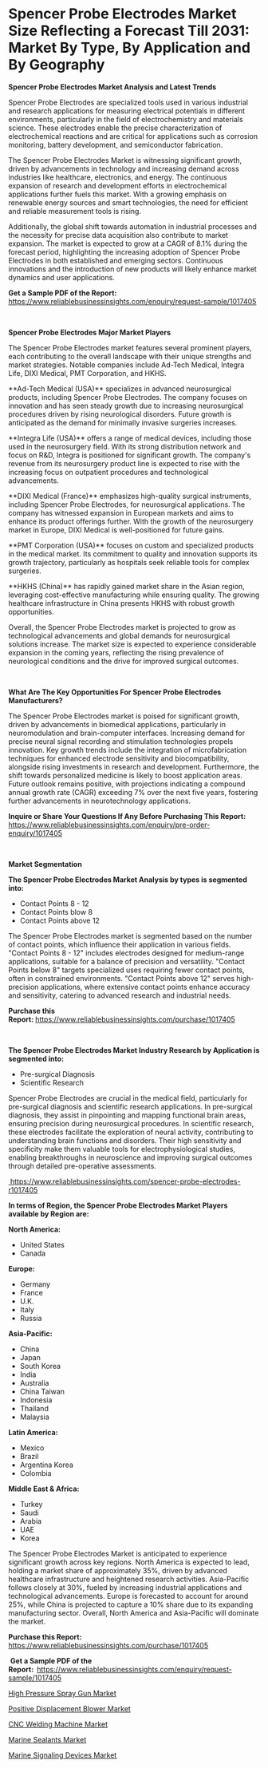 <p><h1>Spencer Probe Electrodes Market Size Reflecting a Forecast Till 2031: Market By Type, By Application and By Geography</h1></p><p><strong>Spencer Probe Electrodes Market Analysis and Latest Trends</strong></p>
<p><p>Spencer Probe Electrodes are specialized tools used in various industrial and research applications for measuring electrical potentials in different environments, particularly in the field of electrochemistry and materials science. These electrodes enable the precise characterization of electrochemical reactions and are critical for applications such as corrosion monitoring, battery development, and semiconductor fabrication.</p><p>The Spencer Probe Electrodes Market is witnessing significant growth, driven by advancements in technology and increasing demand across industries like healthcare, electronics, and energy. The continuous expansion of research and development efforts in electrochemical applications further fuels this market. With a growing emphasis on renewable energy sources and smart technologies, the need for efficient and reliable measurement tools is rising.</p><p>Additionally, the global shift towards automation in industrial processes and the necessity for precise data acquisition also contribute to market expansion. The market is expected to grow at a CAGR of 8.1% during the forecast period, highlighting the increasing adoption of Spencer Probe Electrodes in both established and emerging sectors. Continuous innovations and the introduction of new products will likely enhance market dynamics and user applications.</p></p>
<p><strong>Get a Sample PDF of the Report:&nbsp;</strong> <a href="https://www.reliablebusinessinsights.com/enquiry/request-sample/1017405?utm_campaign=48&utm_medium=2&utm_source=Github&utm_content=ia&utm_term=17112024&utm_id=spencer-probe-electrodes">https://www.reliablebusinessinsights.com/enquiry/request-sample/1017405</a></p>
<p>&nbsp;</p>
<p><strong>Spencer Probe Electrodes Major Market Players</strong></p>
<p><p>The Spencer Probe Electrodes market features several prominent players, each contributing to the overall landscape with their unique strengths and market strategies. Notable companies include Ad-Tech Medical, Integra Life, DIXI Medical, PMT Corporation, and HKHS.</p><p>**Ad-Tech Medical (USA)** specializes in advanced neurosurgical products, including Spencer Probe Electrodes. The company focuses on innovation and has seen steady growth due to increasing neurosurgical procedures driven by rising neurological disorders. Future growth is anticipated as the demand for minimally invasive surgeries increases.</p><p>**Integra Life (USA)** offers a range of medical devices, including those used in the neurosurgery field. With its strong distribution network and focus on R&D, Integra is positioned for significant growth. The company's revenue from its neurosurgery product line is expected to rise with the increasing focus on outpatient procedures and technological advancements.</p><p>**DIXI Medical (France)** emphasizes high-quality surgical instruments, including Spencer Probe Electrodes, for neurosurgical applications. The company has witnessed expansion in European markets and aims to enhance its product offerings further. With the growth of the neurosurgery market in Europe, DIXI Medical is well-positioned for future gains.</p><p>**PMT Corporation (USA)** focuses on custom and specialized products in the medical market. Its commitment to quality and innovation supports its growth trajectory, particularly as hospitals seek reliable tools for complex surgeries. </p><p>**HKHS (China)** has rapidly gained market share in the Asian region, leveraging cost-effective manufacturing while ensuring quality. The growing healthcare infrastructure in China presents HKHS with robust growth opportunities.</p><p>Overall, the Spencer Probe Electrodes market is projected to grow as technological advancements and global demands for neurosurgical solutions increase. The market size is expected to experience considerable expansion in the coming years, reflecting the rising prevalence of neurological conditions and the drive for improved surgical outcomes.</p></p>
<p>&nbsp;</p>
<p><strong>What Are The Key Opportunities For Spencer Probe Electrodes Manufacturers?</strong></p>
<p><p>The Spencer Probe Electrodes market is poised for significant growth, driven by advancements in biomedical applications, particularly in neuromodulation and brain-computer interfaces. Increasing demand for precise neural signal recording and stimulation technologies propels innovation. Key growth trends include the integration of microfabrication techniques for enhanced electrode sensitivity and biocompatibility, alongside rising investments in research and development. Furthermore, the shift towards personalized medicine is likely to boost application areas. Future outlook remains positive, with projections indicating a compound annual growth rate (CAGR) exceeding 7% over the next five years, fostering further advancements in neurotechnology applications.</p></p>
<p><strong>Inquire or Share Your Questions If Any Before Purchasing This Report:</strong> <a href="https://www.reliablebusinessinsights.com/enquiry/pre-order-enquiry/1017405?utm_campaign=48&utm_medium=2&utm_source=Github&utm_content=ia&utm_term=17112024&utm_id=spencer-probe-electrodes">https://www.reliablebusinessinsights.com/enquiry/pre-order-enquiry/1017405</a></p>
<p>&nbsp;</p>
<p><strong>Market Segmentation</strong></p>
<p><strong>The Spencer Probe Electrodes Market Analysis by types is segmented into:</strong></p>
<p><ul><li>Contact Points 8 - 12</li><li>Contact Points blow 8</li><li>Contact Points above 12</li></ul></p>
<p><p>The Spencer Probe Electrodes market is segmented based on the number of contact points, which influence their application in various fields. "Contact Points 8 - 12" includes electrodes designed for medium-range applications, suitable for a balance of precision and versatility. "Contact Points below 8" targets specialized uses requiring fewer contact points, often in constrained environments. "Contact Points above 12" serves high-precision applications, where extensive contact points enhance accuracy and sensitivity, catering to advanced research and industrial needs.</p></p>
<p><strong>Purchase this Report:&nbsp;</strong><a href="https://www.reliablebusinessinsights.com/purchase/1017405?utm_campaign=48&utm_medium=2&utm_source=Github&utm_content=ia&utm_term=17112024&utm_id=spencer-probe-electrodes">https://www.reliablebusinessinsights.com/purchase/1017405</a></p>
<p>&nbsp;</p>
<p><strong>The Spencer Probe Electrodes Market Industry Research by Application is segmented into:</strong></p>
<p><ul><li>Pre-surgical Diagnosis</li><li>Scientific Research</li></ul></p>
<p><p>Spencer Probe Electrodes are crucial in the medical field, particularly for pre-surgical diagnosis and scientific research applications. In pre-surgical diagnosis, they assist in pinpointing and mapping functional brain areas, ensuring precision during neurosurgical procedures. In scientific research, these electrodes facilitate the exploration of neural activity, contributing to understanding brain functions and disorders. Their high sensitivity and specificity make them valuable tools for electrophysiological studies, enabling breakthroughs in neuroscience and improving surgical outcomes through detailed pre-operative assessments.</p></p>
<p><a href="https://www.reliablebusinessinsights.com/spencer-probe-electrodes-r1017405?utm_campaign=48&utm_medium=2&utm_source=Github&utm_content=ia&utm_term=17112024&utm_id=spencer-probe-electrodes">&nbsp;https://www.reliablebusinessinsights.com/spencer-probe-electrodes-r1017405</a></p>
<p><strong>In terms of Region, the Spencer Probe Electrodes Market Players available by Region are:</strong></p>
<p>
    <p> <strong> North America: </strong>
        <ul>
            <li>United States</li>
            <li>Canada</li>
        </ul>
        </p> 
    <p> <strong> Europe: </strong>
        <ul>
            <li>Germany</li>
            <li>France</li>
            <li>U.K.</li>
            <li>Italy</li>
            <li>Russia</li>
        </ul>
        </p> 
    <p> <strong> Asia-Pacific: </strong>
        <ul>
            <li>China</li>
            <li>Japan</li>
            <li>South Korea</li>
            <li>India</li>
            <li>Australia</li>
            <li>China Taiwan</li>
            <li>Indonesia</li>
            <li>Thailand</li>
            <li>Malaysia</li>
        </ul>
        </p> 
    <p> <strong> Latin America: </strong>
        <ul>
            <li>Mexico</li>
            <li>Brazil</li>
            <li>Argentina Korea</li>
            <li>Colombia</li>
        </ul>
        </p> 
    <p> <strong> Middle East & Africa: </strong>
        <ul>
            <li>Turkey</li>
            <li>Saudi</li>
            <li>Arabia</li>
            <li>UAE</li>
            <li>Korea</li>
        </ul>
    </p>
    </p>
<p><p>The Spencer Probe Electrodes Market is anticipated to experience significant growth across key regions. North America is expected to lead, holding a market share of approximately 35%, driven by advanced healthcare infrastructure and heightened research activities. Asia-Pacific follows closely at 30%, fueled by increasing industrial applications and technological advancements. Europe is forecasted to account for around 25%, while China is projected to capture a 10% share due to its expanding manufacturing sector. Overall, North America and Asia-Pacific will dominate the market.</p></p>
<p><strong>Purchase this Report: </strong><a href="https://www.reliablebusinessinsights.com/purchase/1017405?utm_campaign=48&utm_medium=2&utm_source=Github&utm_content=ia&utm_term=17112024&utm_id=spencer-probe-electrodes">https://www.reliablebusinessinsights.com/purchase/1017405</a></p>
<p>&nbsp;<strong>Get a Sample PDF of the Report:&nbsp;&nbsp;</strong><a href="https://www.reliablebusinessinsights.com/enquiry/request-sample/1017405?utm_campaign=48&utm_medium=2&utm_source=Github&utm_content=ia&utm_term=17112024&utm_id=spencer-probe-electrodes">https://www.reliablebusinessinsights.com/enquiry/request-sample/1017405</a></p>
<p><strong></strong></p>
<p><p><a href="https://www.linkedin.com/pulse/strategic-market-insights-navigating-global-high-pressure-vs1se?utm_campaign=48&utm_medium=2&utm_source=Github&utm_content=ia&utm_term=17112024&utm_id=spencer-probe-electrodes">High Pressure Spray Gun Market</a></p><p><a href="https://www.linkedin.com/pulse/positive-displacement-blower-market-pulse-52-expansion-blueprint-rqeze?utm_campaign=48&utm_medium=2&utm_source=Github&utm_content=ia&utm_term=17112024&utm_id=spencer-probe-electrodes">Positive Displacement Blower Market</a></p><p><a href="https://www.linkedin.com/pulse/emerging-technologies-reshaping-cnc-welding-machine-market-ta0ee?utm_campaign=48&utm_medium=2&utm_source=Github&utm_content=ia&utm_term=17112024&utm_id=spencer-probe-electrodes">CNC Welding Machine Market</a></p><p><a href="https://issuu.com/reportprime-2/docs/marine-sealants-market-size-2030.pp_c35480dfaa0e5b?utm_campaign=48&utm_medium=2&utm_source=Github&utm_content=ia&utm_term=17112024&utm_id=spencer-probe-electrodes">Marine Sealants Market</a></p><p><a href="https://issuu.com/reportprime-2/docs/marine-signaling-devices-market-siz_fc5658d173217b?utm_campaign=48&utm_medium=2&utm_source=Github&utm_content=ia&utm_term=17112024&utm_id=spencer-probe-electrodes">Marine Signaling Devices Market</a></p></p>